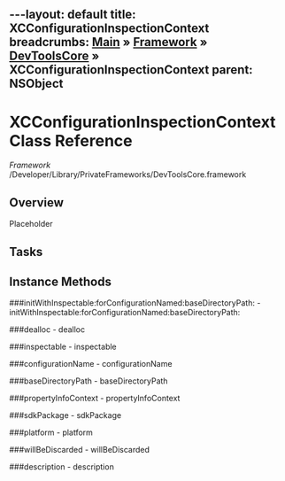---layout: default
title: XCConfigurationInspectionContext
breadcrumbs: <a href="/index.html">Main</a> &raquo; <a href="/Frameworks.html">Framework</a> &raquo; <a href="/Frameworks/DevToolsCore.html">DevToolsCore</a> &raquo; XCConfigurationInspectionContext
parent: NSObject 
---
# XCConfigurationInspectionContext Class Reference

*Framework* /Developer/Library/PrivateFrameworks/DevToolsCore.framework

## Overview

Placeholder

## Tasks

## Instance Methods

<a name="-initWithInspectable:forConfigurationNamed:baseDirectoryPath:"></a>
###initWithInspectable:forConfigurationNamed:baseDirectoryPath:
    - initWithInspectable:forConfigurationNamed:baseDirectoryPath:

<a name="-dealloc"></a>
###dealloc
    - dealloc

<a name="-inspectable"></a>
###inspectable
    - inspectable

<a name="-configurationName"></a>
###configurationName
    - configurationName

<a name="-baseDirectoryPath"></a>
###baseDirectoryPath
    - baseDirectoryPath

<a name="-propertyInfoContext"></a>
###propertyInfoContext
    - propertyInfoContext

<a name="-sdkPackage"></a>
###sdkPackage
    - sdkPackage

<a name="-platform"></a>
###platform
    - platform

<a name="-willBeDiscarded"></a>
###willBeDiscarded
    - willBeDiscarded

<a name="-description"></a>
###description
    - description


